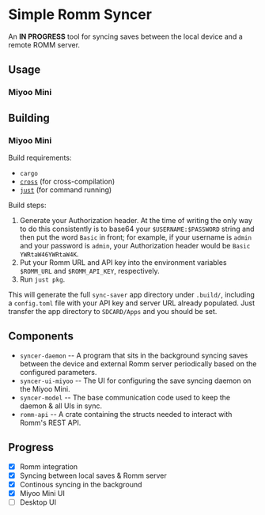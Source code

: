 # Simple Romm Syncer

An **IN PROGRESS** tool for syncing saves between the local device and a remote
ROMM server.


## Usage

### Miyoo Mini


## Building

### Miyoo Mini

Build requirements:
* `cargo`
* [`cross`](https://github.com/cross-rs/cross) (for cross-compilation)
* [`just`](https://github.com/casey/just) (for command running)

Build steps:

1. Generate your Authorization header. At the time of writing the only way to do
   this consistently is to base64 your `$USERNAME:$PASSWORD` string and then put
   the word `Basic` in front; for example, if your username is `admin` and your
   password is `admin`, your Authorization header would be `Basic
   YWRtaW46YWRtaW4K`.
2. Put your Romm URL and API key into the environment variables `$ROMM_URL` and
   `$ROMM_API_KEY`, respectively. 
3. Run `just pkg`.

This will generate the full `sync-saver` app directory under `.build/`,
including a `config.toml` file with your API key and server URL already
populated. Just transfer the app directory to `SDCARD/Apps` and you should be
set.

## Components

* `syncer-daemon` -- A program that sits in the background syncing saves between
  the device and external Romm server periodically based on the configured
  parameters.
* `syncer-ui-miyoo` -- The UI for configuring the save syncing daemon on the
  Miyoo Mini.
* `syncer-model` -- The base communication code used to keep the daemon & all UIs in sync.
* `romm-api` -- A crate containing the structs needed to interact with Romm's
  REST API.

## Progress

- [x] Romm integration
- [x] Syncing between local saves & Romm server
- [x] Continous syncing in the background
- [x] Miyoo Mini UI
- [ ] Desktop UI